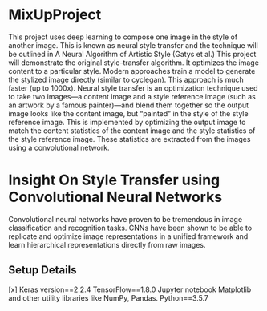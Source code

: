 # MixUpProject
This project uses deep learning to compose one image in the style of another image. This is known as neural style transfer and the technique will be outlined in A Neural Algorithm of Artistic Style (Gatys et al.) This project will demonstrate the original style-transfer algorithm. It optimizes the image content to a particular style. Modern approaches train a model to generate the stylized image directly (similar to cyclegan). This approach is much faster (up to 1000x).
Neural style transfer is an optimization technique used to take two images—a content image and a style reference image (such as an artwork by a famous painter)—and blend them together so the output image looks like the content image, but “painted” in the style of the style reference image. This is implemented by optimizing the output image to match the content statistics of the content image and the style statistics of the style reference image. These statistics are extracted from the images using a convolutional network.

# Insight On Style Transfer using Convolutional Neural Networks
Convolutional neural networks have proven to be tremendous in image classification and recognition tasks. CNNs have been shown to be able to replicate and optimize image representations in a unified framework and learn hierarchical representations directly from raw images.
## Setup Details
[x] Keras version==2.2.4
TensorFlow==1.8.0
Jupyter notebook
Matplotlib and other utility libraries like NumPy, Pandas.
Python==3.5.7
